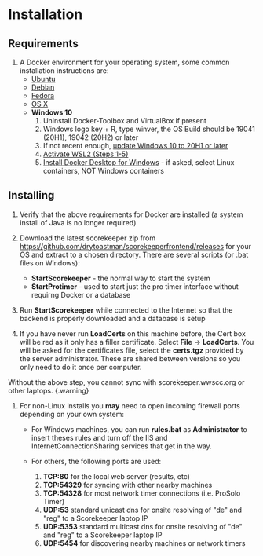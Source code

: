 # Installation

## Requirements
1. A Docker environment for your operating system, some common installation instructions are:
    - [Ubuntu](https://docs.docker.com/install/linux/docker-ce/ubuntu/)
    - [Debian](https://docs.docker.com/engine/install/debian/)
    - [Fedora](https://docs.docker.com/engine/install/fedora/)
    - [OS X](https://docs.docker.com/docker-for-mac/install/)
    - **Windows 10**
      1. Uninstall Docker-Toolbox and VirtualBox if present
      1. Windows logo key + R, type winver, the OS Build should be 19041 (20H1), 19042 (20H2) or later
      2. If not recent enough, [update Windows 10 to 20H1 or later](https://support.microsoft.com/en-us/windows/get-the-windows-10-october-2020-update-7d20e88c-0568-483a-37bc-c3885390d212)
      3. [Activate WSL2 (Steps 1-5) ](https://docs.microsoft.com/en-us/windows/wsl/install-win10#manual-installation-steps)
      4. [Install Docker Desktop for Windows](https://hub.docker.com/editions/community/docker-ce-desktop-windows/) - if asked, select Linux containers, NOT Windows containers

## Installing
1. Verify that the above requirements for Docker are installed (a system install of Java is no longer required)

1. Download the latest scorekeeper zip from https://github.com/drytoastman/scorekeeperfrontend/releases
   for your OS and extract to a chosen directory.  There are several scripts (or .bat files on Windows):
   * **StartScorekeeper** - the normal way to start the system
   * **StartProtimer** - used to start just the pro timer interface without requirng Docker or a database

1. Run **StartScorekeeper** while connected to the Internet so that the backend is
   properly downloaded and a database is setup

1. If you have never run **LoadCerts** on this machine before, the Cert box
   will be red as it only has a filler certificate. Select **File** &rarr;
   **LoadCerts**. You will be asked for the certificates file, select the
   **certs.tgz** provided by the server administrator. These are shared
   between versions so you only need to do it once per computer.

Without the above step, you cannot sync with scorekeeper.wwscc.org or other laptops. {.warning}

1. For non-Linux installs you **may** need to open incoming firewall ports depending on your own system:

    * For Windows machines, you can run **rules.bat** as **Administrator** to insert theses rules and
      turn off the IIS and InternetConnectionSharing services that get in the way.

    * For others, the following ports are used:
        1. **TCP:80**    for the local web server (results, etc)
        1. **TCP:54329** for syncing with other nearby machines
        1. **TCP:54328** for most network timer connections (i.e. ProSolo Timer)
        1. **UDP:53**    standard unicast dns for onsite resolving of "de" and "reg" to a Scorekeeper laptop IP
        1. **UDP:5353**  standard multicast dns for onsite resolving of "de" and "reg" to a Scorekeeper laptop IP
        1. **UDP:5454**  for discovering nearby machines or network timers
